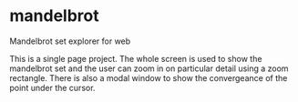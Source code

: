 # mandelbrot
Mandelbrot set explorer for web

This is a single page project. The whole screen is used to show the mandelbrot set and the user can zoom in on particular detail using a zoom rectangle. There is also a modal window to show the convergeance of the point under the cursor.
